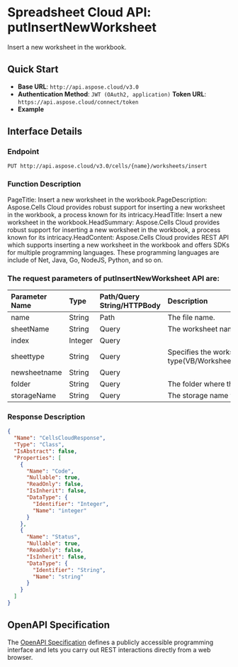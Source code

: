 # **Spreadsheet Cloud API: putInsertNewWorksheet**

Insert a new worksheet in the workbook. 


## **Quick Start**

- **Base URL**: `http://api.aspose.cloud/v3.0`
- **Authentication Method**: `JWT (OAuth2, application)`  **Token URL**: `https://api.aspose.cloud/connect/token`
- **Example** 

## **Interface Details**

### **Endpoint** 

```
PUT http://api.aspose.cloud/v3.0/cells/{name}/worksheets/insert
```
### **Function Description**
PageTitle: Insert a new worksheet in the workbook.PageDescription: Aspose.Cells Cloud provides robust support for inserting a new worksheet in the workbook, a process known for its intricacy.HeadTitle: Insert a new worksheet in the workbook.HeadSummary: Aspose.Cells Cloud provides robust support for inserting a new worksheet in the workbook, a process known for its intricacy.HeadContent: Aspose.Cells Cloud provides REST API which supports inserting a new worksheet in the workbook and offers SDKs for multiple programming languages. These programming languages are include of Net, Java, Go, NodeJS, Python, and so on.

### The request parameters of **putInsertNewWorksheet** API are: 

| Parameter Name | Type | Path/Query String/HTTPBody | Description | 
| :- | :- | :- |:- | 
|name|String|Path|The file name.|
|sheetName|String|Query|The worksheet name.|
|index|Integer|Query||
|sheettype|String|Query|Specifies the worksheet type(VB/Worksheet/Chart/BIFF4Macro/InternationalMacro/Other/Dialog).|
|newsheetname|String|Query||
|folder|String|Query|The folder where the file is situated.|
|storageName|String|Query|The storage name where the file is situated.|

### **Response Description**
```json
{
  "Name": "CellsCloudResponse",
  "Type": "Class",
  "IsAbstract": false,
  "Properties": [
    {
      "Name": "Code",
      "Nullable": true,
      "ReadOnly": false,
      "IsInherit": false,
      "DataType": {
        "Identifier": "Integer",
        "Name": "integer"
      }
    },
    {
      "Name": "Status",
      "Nullable": true,
      "ReadOnly": false,
      "IsInherit": false,
      "DataType": {
        "Identifier": "String",
        "Name": "string"
      }
    }
  ]
}
```


## OpenAPI Specification

The [OpenAPI Specification](https://reference.aspose.cloud/cells/#/WorksheetsController/PutInsertNewWorksheet) defines a publicly accessible programming interface and lets you carry out REST interactions directly from a web browser.
